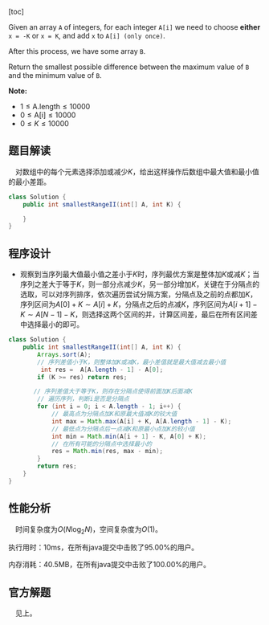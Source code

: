 [toc]

Given an array `A` of integers, for each integer `A[i]` we need to choose **either** `x = -K` or `x = K`, and add `x` to `A[i] (only once)`.

After this process, we have some array `B`.

Return the smallest possible difference between the maximum value of `B` and the minimum value of `B`.



**Note:**

* $1 \le \text{A.length} \le 10000$
* $0 \le \text{A[i]} \le 10000$
* $0 \le K \le 10000$



## 题目解读

&emsp;对数组中的每个元素选择添加或减少$K$，给出这样操作后数组中最大值和最小值的最小差距。

```java
class Solution {
    public int smallestRangeII(int[] A, int K) {

    }
}
```

## 程序设计

* 观察到当序列最大值最小值之差小于$K$时，序列最优方案是整体加$K$或减$K$；当序列之差大于等于$K$，则一部分点减少$K$，另一部分增加$K$，关键在于分隔点的选取，可以对序列排序，依次遍历尝试分隔方案，分隔点及之前的点都加$K$，序列区间为$A[0] + K \sim A[i] + K$，分隔点之后的点减$K$，序列区间为$A[i + 1] - K \sim A[N - 1] - K$，则选择这两个区间的并，计算区间差，最后在所有区间差中选择最小的即可。

```java
class Solution {
    public int smallestRangeII(int[] A, int K) {
        Arrays.sort(A);
        // 序列差值小于K，则整体加K或减K，最小差值就是最大值减去最小值
         int res =  A[A.length - 1] - A[0];
        if (K >= res) return res;

       // 序列差值大于等于K，则存在分隔点使得前面加K后面减K
        // 遍历序列，判断i是否是分隔点
        for (int i = 0; i < A.length - 1; i++) {
            // 最高点为分隔点加K和原最大值减K的较大值
            int max = Math.max(A[i] + K, A[A.length - 1] - K);
            // 最低点为分隔点后一点减K和原最小点加K的较小值
            int min = Math.min(A[i + 1] - K, A[0] + K);
            // 在所有可能的分隔点中选择最小的
            res = Math.min(res, max - min);
        }
        return res;
    }
}
```

## 性能分析

&emsp;时间复杂度为$O(N\log_2N)$，空间复杂度为$O(1)$。

执行用时：10ms，在所有java提交中击败了95.00%的用户。

内存消耗：40.5MB，在所有java提交中击败了100.00%的用户。

## 官方解题

&emsp;见上。